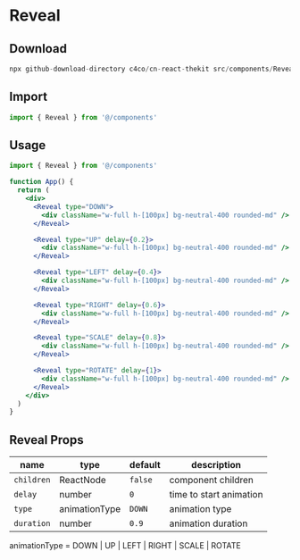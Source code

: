 # Reveal

## Download

```c
npx github-download-directory c4co/cn-react-thekit src/components/Reveal
```

## Import

```jsx
import { Reveal } from '@/components'
```

## Usage

```jsx
import { Reveal } from '@/components'

function App() {
  return (
    <div>
      <Reveal type="DOWN">
        <div className="w-full h-[100px] bg-neutral-400 rounded-md" />
      </Reveal>

      <Reveal type="UP" delay={0.2}>
        <div className="w-full h-[100px] bg-neutral-400 rounded-md" />
      </Reveal>

      <Reveal type="LEFT" delay={0.4}>
        <div className="w-full h-[100px] bg-neutral-400 rounded-md" />
      </Reveal>

      <Reveal type="RIGHT" delay={0.6}>
        <div className="w-full h-[100px] bg-neutral-400 rounded-md" />
      </Reveal>

      <Reveal type="SCALE" delay={0.8}>
        <div className="w-full h-[100px] bg-neutral-400 rounded-md" />
      </Reveal>

      <Reveal type="ROTATE" delay={1}>
        <div className="w-full h-[100px] bg-neutral-400 rounded-md" />
      </Reveal>
    </div>
  )
}
```

## Reveal Props

| name       | type          | default | description             |
| ---------- | ------------- | ------- | ----------------------- |
| `children` | ReactNode     | `false` | component children      |
| `delay`    | number        | `0`     | time to start animation |
| `type`     | animationType | `DOWN`  | animation type          |
| `duration` | number        | `0.9`   | animation duration      |

animationType = DOWN | UP | LEFT | RIGHT | SCALE | ROTATE
